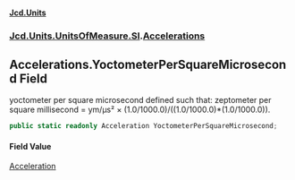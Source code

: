 #### [Jcd.Units](index.md 'index')

### [Jcd.Units.UnitsOfMeasure.SI](Jcd.Units.UnitsOfMeasure.SI.md 'Jcd.Units.UnitsOfMeasure.SI').[Accelerations](Accelerations.md 'Jcd.Units.UnitsOfMeasure.SI.Accelerations')

## Accelerations.YoctometerPerSquareMicrosecond Field

yoctometer per square microsecond defined such that: zeptometer per square millisecond = ym/μs² ×
(1.0/1000.0)/((1.0/1000.0)*(1.0/1000.0)).

```csharp
public static readonly Acceleration YoctometerPerSquareMicrosecond;
```

#### Field Value

[Acceleration](Acceleration.md 'Jcd.Units.UnitTypes.Acceleration')